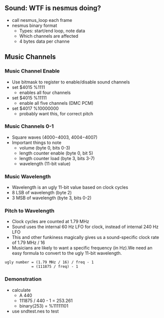 
## Sound: WTF is nesmus doing?

 - call nesmus_loop each frame
 - nesmus binary format
    - Types: start/end loop, note data
    - Which channels are affected
    - 4 bytes data per channe

## Music Channels

### Music Channel Enable

 - Use bitmask to register to enable/disable sound channels
 - set $4015 %1111 
    - enables all four channels
 - set $4015 %11111
    - enable all five channels (DMC PCM)
 - set $4017 %10000000
    - probably want this, for correct pitch

### Music Channels 0-1

 - Square waves ($4000-$4003, $4004-$4007)
 - Important things to note
    - volume (byte 0, bits 0-3)
    - length counter enable (byte 0, bit 5)
    - length counter load (byte 3, bits 3-7)
    - wavelength (11-bit value) 

### Music Wavelength

 - Wavelength is an ugly 11-bit value based on clock cycles
 - 8 LSB of wavelength (byte 2)
 - 3 MSB of wavelength (byte 3, bits 0-2)

### Pitch to Wavelength

 - Clock cycles are counted at 1.79 MHz
 - Sound uses the internal 60 Hz LFO for clock, instead of internal 240 Hz LFO
 - This and other funkiness magically gives us a sound-specific clock rate of 1.79 MHz / 16
 - Musicians are likely to want a specific frequency (in Hz).We need an easy formula to convert to the ugly 11-bit wavelength.

```
ugly number = (1.79 MHz / 16) / freq - 1
            = (111875 / freq) - 1
```

### Demonstration

 - calculate
    - A 440
    - 111875 / 440 - 1 = 253.261
    - binary(253) = %11111101
 - use sndtest.nes to test


